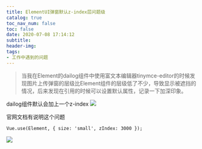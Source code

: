 ```yaml
---
title: ElementUI弹窗默认z-index层问题级
catalog: true
toc_nav_num: false
toc: false
date: 2020-07-08 17:14:12
subtitle:
header-img:
tags:
- 工作中遇到的问题
---
```




>当我在Element的dailog组件中使用富文本编辑器tinymce-editor的时候发现图片上传弹窗的层级比Element组件的层级低了不少，导致显示被遮挡的情况，后来发现在引用的时候可以设置默认属性，记录一下加深印象。

dailog组件默认会加上一个z-index
![](http://upload.dreamgotrue.cn/2021/05/08/60f5654be8bc0.png)

官网文档有说明这个问题
```
Vue.use(Element, { size: 'small', zIndex: 3000 });
```
![](http://upload.dreamgotrue.cn/2021/05/08/b74f1f827cda1.png)

